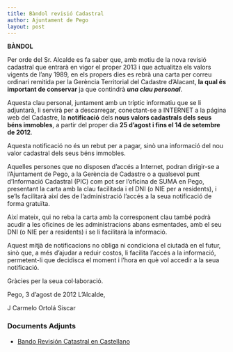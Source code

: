 ```yaml
---
title: Bàndol revisió Cadastral
author: Ajuntament de Pego
layout: post
---
```

<div class='center'>
<p><strong>BÀNDOL</strong></p>
</div>

<p>Per orde del Sr. Alcalde es fa saber que, amb motiu de la nova revisió cadastral que entrarà en vigor el proper 2013 i que actualitza els valors vigents de l&#8217;any 1989, en els propers dies es rebrà una carta per correu ordinari remitida per la Gerència Territorial del Cadastre d&#8217;Alacant, <strong>la qual és important de conservar</strong> ja que contindrà <strong><em>una clau personal</em></strong>.</p>

<p>Aquesta clau personal, juntament amb un tríptic informatiu que se li adjuntarà, li servirà per a descarregar, conectant-se a INTERNET a la página web del Cadastre, la <strong>notificació</strong> dels <strong>nous valors cadastrals dels seus béns immobles</strong>, a partir del proper dia <strong>25 d&#8217;agost i fins el 14 de setembre de 2012</strong>.</p>

<p>Aquesta notificació no és un rebut per a pagar, sinò una informació del nou valor cadastral dels seus béns immobles.</p>

<p>Aquelles persones que no disposen d&#8217;accés a Internet, podran dirigir-se a l&#8217;Ajuntament de Pego, a la Gerència de Cadastre o a qualsevol punt d&#8217;Informació Cadastral (PIC) com pot ser l&#8217;oficina de SUMA en Pego, presentant la carta amb la clau facilitada i el DNI (o NIE per a residents), i se&#8217;ls facilitarà així des de l&#8217;administració l&#8217;accés a la seua notificació de forma gratuïta.</p>

<p>Així mateix, qui no reba la carta amb la corresponent clau també podrà acudir a les oficines de les administracions abans esmentades, amb el seu DNI (o NIE per a residents) i se li facilitarà la informació.</p>

<p>Aquest mitjà de notificacions no obliga ni condiciona el ciutadà en el futur, sinò que, a més d&#8217;ajudar a reduir costos, li facilita l&#8217;accés a la informació, permetent-li que decidisca el moment i l&#8217;hora en què vol accedir a la seua notificació.</p>

<div class='center'>
<p>Gràcies per la seua col·laboració.</p>

<p>Pego, 3 d&#8217;agost de 2012 L&#8217;Alcalde,</p>

<p>J Carmelo Ortolá Siscar</p>
</div>

<h3>Documents Adjunts</h3>

<div class='pdf-list'>
<ul>
<li><a href='/pdf/noticies/20120807-BandoRevisionCatastral.pdf'>Bando Revisión Catastral en Castellano</a></li>
</ul>
</div>
